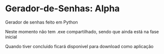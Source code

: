 # Gerador-de-Senhas: Alpha
Gerador de senhas feito em Python

Neste momento não tem .exe compartilhado, sendo que ainda está na fase inicial

Quando tiver concluido ficará disponivel para download como aplicação
